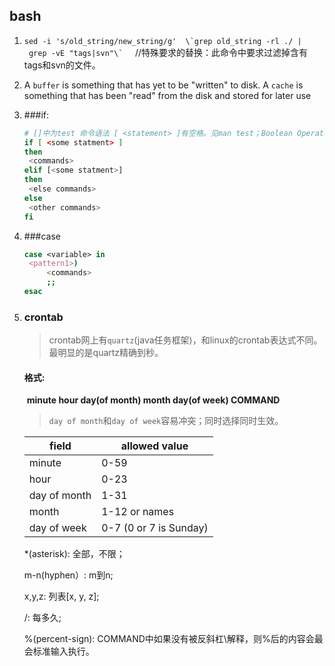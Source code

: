 ## bash

1. ``` sed -i 's/old_string/new_string/g'  \`grep old_string -rl ./ | grep -vE "tags|svn"\` ```     //特殊要求的替换：此命令中要求过滤掉含有tags和svn的文件。

2. A `buffer` is something that has yet to be "written" to disk.
   A `cache` is something that has been "read" from the disk and stored for later use

3. ###if: 

   ```bash
   # []中为test 命令语法 [ <statement> ]有空格。见man test；Boolean Operators || &&
   if [ <some statment> ]  
   then
   	<commands>
   elif [<some statment>]
   then
   	<else commands>
   else
   	<other commands>
   fi
   ```

4. ###case

   ```bash
   case <variable> in 
   	<pattern1>)
   		<commands>
   		;;
   esac
   ```

5. ### crontab

   > crontab网上有`quartz`(java任务框架)，和linux的crontab表达式不同。最明显的是quartz精确到秒。
   
   #### 格式:

   ​	**minute hour day(of month) month day(of week) COMMAND**

   > `day of month`和`day of week`容易冲突；同时选择同时生效。
   
   | field  | allowed value |
   | ------ | ------------- |
   | minute | 0-59          |
   |hour|0-23|
   |day of month|1-31|
   |month|1-12 or names|
   |day of week|0-7 (0 or 7 is Sunday)|
   
   *(asterisk): 全部，不限；
   
   m-n(hyphen）: m到n;
   
   x,y,z: 列表[x, y, z];
   
   /: 每多久;
   
   %(percent-sign): COMMAND中如果没有被反斜杠\解释，则%后的内容会最会标准输入执行。 
